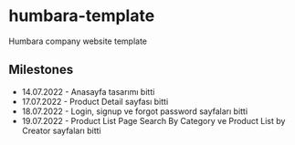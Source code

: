 # humbara-template
Humbara company website template


## Milestones
+ 14.07.2022 - Anasayfa tasarımı bitti
+ 17.07.2022 - Product Detail sayfası bitti
+ 18.07.2022 - Login, signup ve forgot password sayfaları bitti
+ 19.07.2022 - Product List Page Search By Category ve Product List by Creator sayfaları bitti
